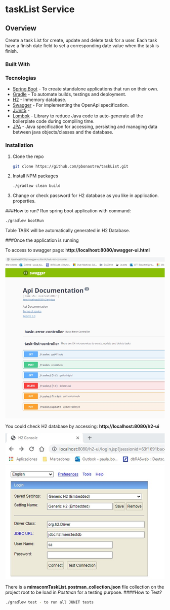 # taskList Service
## Overview
Create a task List for create, update and delete task for a user. Each task have a finish date field to set a corresponding date value when the task is finish.

### Built With

### Tecnologías

- [Spring Boot](https://spring.io/projects/spring-boot) - To create standalone applications that run on their own.
- [Gradle](https://gradle.org/)   - To automate builds, testings and deployment.
- [H2](http://www.h2database.com/html/features.html) - Inmemory database.
- [Swagger](https://swagger.io/solutions/api-documentation/) - For implementing the OpenApi specification.
- [JUnit5](https://junit.org/junit5/) -
- [Lombok](https://projectlombok.org/) - Library to reduce Java code to auto-generate all the boilerplate code during compiling time.
- [JPA](https://spring.io/projects/spring-data-jpa) - Java specification for accessing, persisting and managing data between java objects/classes and the database.

### Installation

1. Clone the repo
   ```sh
   git clone https://github.com/pbonastre/taskList.git
   ```
2. Install NPM packages
   ```sh
   ./gradlew clean build
   ```
3. Change or check password for H2 database as you like in application. properties.


###How to run?
Run spring boot application with command: 
```bash
./gradlew bootRun
```

Table TASK will be automatically generated in H2 Database.

###Once the application is running

To access to swagger page: h**ttp://localhost:8080/swagger-ui.html**

![ScreenShot](https://github.com/pbonastre/taskList/blob/develop/src/main/resources/jpg/ApiUrl.jpg)

You could check H2 database by accessing: **http://localhost:8080/h2-ui**

![ScreenShot](https://github.com/pbonastre/taskList/blob/develop/src/main/resources/jpg/H2console.jpg)

There is a **mimacomTaskList.postman_collection.json** file collection on the project root to be load in _Postman_ for a testing purpose. 
####How to Test?
```bash
./gradlew test - to run all JUNIT tests
```
